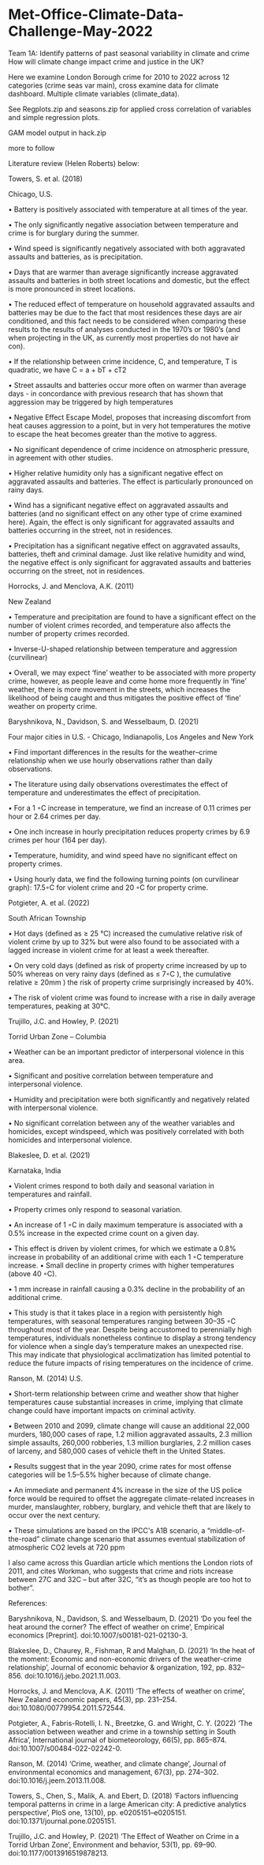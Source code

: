 # Met-Office-Climate-Data-Challenge-May-2022

Team 1A: Identify patterns of past seasonal variability in climate and crime
How will climate change impact crime and justice in the UK?

Here we examine London Borough crime for 2010 to 2022 across 12 categories (crime seas var main), cross examine data for climate dashboard.
Multiple climate variables (climate_data). 

See Regplots.zip and seasons.zip for applied cross correlation of variables and simple regression plots.

GAM model output in hack.zip 

more to follow

Literature review (Helen Roberts) below:

Towers, S. et al. (2018) 

Chicago, U.S. 

•	Battery is positively associated with temperature at all times of the year.

•	The only significantly negative association between temperature and crime is for burglary during the summer.

•	Wind speed is significantly negatively associated with both aggravated assaults and batteries, as is precipitation.

•	Days that are warmer than average significantly increase aggravated assaults and batteries in both street locations and domestic, but the effect is more pronounced in street locations. 

•	The reduced effect of temperature on household aggravated assaults and batteries may be due to the fact that most residences these days are air conditioned, and this fact needs to be considered when comparing these results to the results of analyses conducted in the 1970’s or 1980’s (and when projecting in the UK, as currently most properties do not have air con).

•	If the relationship between crime incidence, C, and temperature, T is quadratic, we have C = a + bT + cT2

•	Street assaults and batteries occur more often on warmer than average days - in concordance with previous research that has shown that aggression may be triggered by high temperatures

•	Negative Effect Escape Model, proposes that increasing discomfort from heat causes aggression to a point, but in very hot temperatures the motive to escape the heat becomes greater than the motive to aggress.

•	No significant dependence of crime incidence on atmospheric pressure, in agreement with other studies.

•	Higher relative humidity only has a significant negative effect on aggravated assaults and batteries. The effect is particularly pronounced on rainy days.

•	Wind has a significant negative effect on aggravated assaults and batteries (and no significant effect on any other type of crime examined here). Again, the effect is only significant for aggravated assaults and batteries occurring in the street, not in residences.

•	Precipitation has a significant negative effect on aggravated assaults, batteries, theft and criminal damage. Just like relative humidity and wind, the negative effect is only significant for aggravated assaults and batteries occurring on the street, not in residences.
 
Horrocks, J. and Menclova, A.K. (2011)

New Zealand

•	Temperature and precipitation are found to have a significant effect on the number of violent crimes recorded, and temperature also affects the number of property crimes recorded.

•	Inverse-U-shaped relationship between temperature and aggression (curvilinear)

•	Overall, we may expect ‘fine’ weather to be associated with more property crime, however, as people leave and come home more frequently in ‘fine’ weather, there is more movement in the streets, which increases the likelihood of being caught and thus mitigates the positive effect of ‘fine’ weather on property crime.
 
Baryshnikova, N., Davidson, S. and Wesselbaum, D. (2021)

Four major cities in U.S. - Chicago, Indianapolis, Los Angeles and New York

•	Find important differences in the results for the weather–crime relationship when we use hourly observations rather than daily observations.

•	The literature using daily observations overestimates the effect of temperature and underestimates the effect of precipitation.

•	For a 1 ◦C increase in temperature, we find an increase of 0.11 crimes per hour or 2.64 crimes per day.

•	One inch increase in hourly precipitation reduces property crimes by 6.9 crimes per hour (164 per day).

•	Temperature, humidity, and wind speed have no significant effect on property crimes.

•	Using hourly data, we find the following turning points (on curvilinear graph): 17.5◦C for violent crime and 20 ◦C for property crime.
 
Potgieter, A. et al. (2022)

South African Township

•	Hot days (defined as ≥ 25 °C) increased the cumulative relative risk of violent crime by up to 32% but were also found to be associated with a lagged increase in violent crime for at least a week thereafter. 

•	On very cold days (defined as risk of property crime increased by up to 50% whereas on very rainy days (defined as ≤ 7◦C ), the cumulative relative ≥ 20mm ) the risk of property crime surprisingly increased by 40%.

•	The risk of violent crime was found to increase with a rise in daily average temperatures, peaking at 30℃.
 
Trujillo, J.C. and Howley, P. (2021)

Torrid Urban Zone – Columbia

•	Weather can be an important predictor of interpersonal violence in this area.

•	Significant and positive correlation between temperature and interpersonal violence. 

•	Humidity and precipitation were both significantly and negatively related with interpersonal violence. 

•	No significant correlation between any of the weather variables and homicides, except windspeed, which was positively correlated with both homicides and interpersonal violence.
 
Blakeslee, D. et al. (2021) 

Karnataka, India

•	Violent crimes respond to both daily and seasonal variation in temperatures and rainfall.

•	Property crimes only respond to seasonal variation.

•	An increase of 1 ◦C in daily maximum temperature is associated with a 0.5% increase in the expected crime count on a given day. 

•	This effect is driven by violent crimes, for which we estimate a 0.8% increase in probability of an additional crime with each 1 ◦C temperature increase.
•	Small decline in property crimes with higher temperatures (above 40 ◦C).

•	1 mm increase in rainfall causing a 0.3% decline in the probability of an additional crime.

•	This study is that it takes place in a region with persistently high temperatures, with seasonal temperatures ranging between 30–35 ◦C throughout most of the year. Despite being accustomed to perennially high temperatures, individuals nonetheless continue to display a strong tendency for violence when a single day’s temperature makes an unexpected rise. This may indicate that physiological acclimatization has limited potential to reduce the future impacts of rising temperatures on the incidence of crime.
 
Ranson, M. (2014)
U.S.

•	Short-term relationship between crime and weather show that higher temperatures cause substantial increases in crime, implying that climate change could have important impacts on criminal activity. 

•	Between 2010 and 2099, climate change will cause an additional 22,000 murders, 180,000 cases of rape, 1.2 million aggravated assaults, 2.3 million simple assaults, 260,000 robberies, 1.3 million burglaries, 2.2 million cases of larceny, and 580,000 cases of vehicle theft in the United States.

•	Results suggest that in the year 2090, crime rates for most offense categories will be 1.5–5.5% higher because of climate change.

•	An immediate and permanent 4% increase in the size of the US police force would be required to offset the aggregate climate-related increases in murder, manslaughter, robbery, burglary, and vehicle theft that are likely to occur over the next century.

•	These simulations are based on the IPCC's A1B scenario, a “middle-of-the-road” climate change scenario that assumes eventual stabilization of atmospheric CO2 levels at 720 ppm
 
I also came across this Guardian article which mentions the London riots of 2011, and cites Workman, who suggests that crime and riots increase between 27C and 32C – but after 32C, “it’s as though people are too hot to bother”.
 
 
References:

Baryshnikova, N., Davidson, S. and Wesselbaum, D. (2021) ‘Do you feel the heat around the corner? The effect of weather on crime’, Empirical economics [Preprint]. doi:10.1007/s00181-021-02130-3.

Blakeslee, D., Chaurey, R., Fishman, R and Malghan, D. (2021) ‘In the heat of the moment: Economic and non-economic drivers of the weather-crime relationship’, Journal of economic behavior & organization, 192, pp. 832–856. doi:10.1016/j.jebo.2021.11.003.

Horrocks, J. and Menclova, A.K. (2011) ‘The effects of weather on crime’, New Zealand economic papers, 45(3), pp. 231–254. doi:10.1080/00779954.2011.572544.

Potgieter, A., Fabris-Rotelli, I. N., Breetzke, G. and Wright, C. Y. (2022) ‘The association between weather and crime in a township setting in South Africa’, International journal of biometeorology, 66(5), pp. 865–874. doi:10.1007/s00484-022-02242-0.

Ranson, M. (2014) ‘Crime, weather, and climate change’, Journal of environmental economics and management, 67(3), pp. 274–302. doi:10.1016/j.jeem.2013.11.008.

Towers, S., Chen, S., Malik, A. and Ebert, D. (2018) ‘Factors influencing temporal patterns in crime in a large American city: A predictive analytics perspective’, PloS one, 13(10), pp. e0205151–e0205151. doi:10.1371/journal.pone.0205151.

Trujillo, J.C. and Howley, P. (2021) ‘The Effect of Weather on Crime in a Torrid Urban Zone’, Environment and behavior, 53(1), pp. 69–90. doi:10.1177/0013916519878213.
